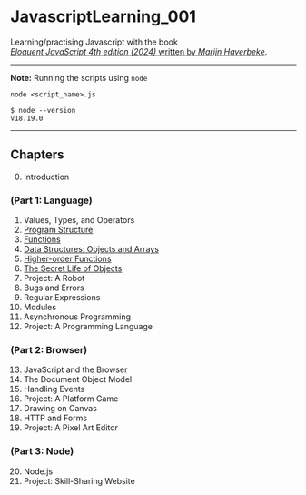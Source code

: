 # JavascriptLearning_001

Learning/practising Javascript with the book<br>
[<cite>Eloquent JavaScript 4th edition (2024)</cite> written by <cite>Marijn Haverbeke</cite>](https://eloquentjavascript.net/index.html).

---

**Note:** Running the scripts using `node`

`node <script_name>.js`

```
$ node --version
v18.19.0
```

---

## Chapters

0. Introduction

### (Part 1: Language)

1. Values, Types, and Operators
2. [Program Structure](./jsMHch02/)
3. [Functions](./jsMHch03/)
4. [Data Structures: Objects and Arrays](./jsMHch04/)
5. [Higher-order Functions](./jsMHch05/)
6. [The Secret Life of Objects](./jsMHch06/)
7. Project: A Robot
8. Bugs and Errors
9. Regular Expressions
10. Modules
11. Asynchronous Programming
12. Project: A Programming Language

### (Part 2: Browser)

13. JavaScript and the Browser
14. The Document Object Model
15. Handling Events
16. Project: A Platform Game
17. Drawing on Canvas
18. HTTP and Forms
19. Project: A Pixel Art Editor

### (Part 3: Node)

20. Node.js
21. Project: Skill-Sharing Website